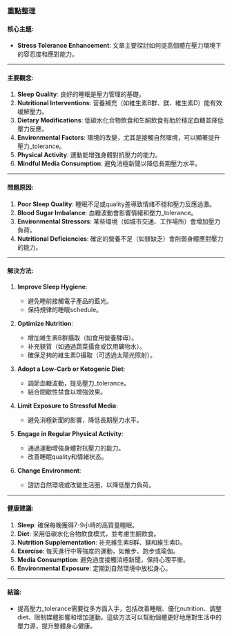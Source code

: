 ### 重點整理

#### 核心主題:
- **Stress Tolerance Enhancement**: 文章主要探討如何提高個體在壓力環境下的容忍度和應對能力。

---

#### 主要觀念:
1. **Sleep Quality**: 良好的睡眠是壓力管理的基礎。
2. **Nutritional Interventions**: 营養補充（如維生素B群、鎂、維生素D）能有效缓解壓力。
3. **Dietary Modifications**: 低碳水化合物飲食和生酮飲食有助於穩定血糖並降低壓力反應。
4. **Environmental Factors**: 環境的改變，尤其是接觸自然環境，可以顯著提升壓力_tolerance。
5. **Physical Activity**: 運動能增強身體對抗壓力的能力。
6. **Mindful Media Consumption**: 避免消極新聞以降低長期壓力水平。

---

#### 問題原因:
1. **Poor Sleep Quality**: 睡眠不足或quality差導致情绪不穩和壓力反應過激。
2. **Blood Sugar Imbalance**: 血糖波動會影響情緒和壓力_tolerance。
3. **Environmental Stressors**: 某些環境（如城市交通、工作場所）會增加壓力負荷。
4. **Nutritional Deficiencies**: 確定的營養不足（如鎂缺乏）會削弱身體應對壓力的能力。

---

#### 解決方法:
1. **Improve Sleep Hygiene**:
   - 避免睡前接觸電子產品的藍光。
   - 保持規律的睡眠schedule。

2. **Optimize Nutrition**:
   - 增加維生素B群攝取（如食用營養酵母）。
   - 补充鎂質（如通過蔬菜攝食或饮用礦物水）。
   - 確保足夠的維生素D攝取（可透過太陽光照射）。

3. **Adopt a Low-Carb or Ketogenic Diet**:
   - 調節血糖波動，提高壓力_tolerance。
   - 結合間歇性禁食以增強效果。

4. **Limit Exposure to Stressful Media**:
   - 避免消極新聞的影響，降低長期壓力水平。

5. **Engage in Regular Physical Activity**:
   - 通過運動增強身體對抗壓力的能力。
   - 改善睡眠quality和情緒状态。

6. **Change Environment**:
   - 諮訪自然環境或改變生活圏，以降低壓力負荷。

---

#### 健康建議:
1. **Sleep**: 確保每晚獲得7-9小時的高質量睡眠。
2. **Diet**: 采用低碳水化合物飲食模式，並考慮生酮飲食。
3. **Nutrition Supplementation**: 补充維生素B群、鎂和維生素D。
4. **Exercise**: 每天進行中等強度的運動，如散步、跑步或瑜伽。
5. **Media Consumption**: 避免過度接觸消極新聞，保持心理平衡。
6. **Environmental Exposure**: 定期到自然環境中放松身心。

---

#### 結論:
- 提高壓力_tolerance需要從多方面入手，包括改善睡眠、優化nutrition、調整diet、限制媒體影響和增加運動。這些方法可以幫助個體更好地應對生活中的壓力源，提升整體身心健康。